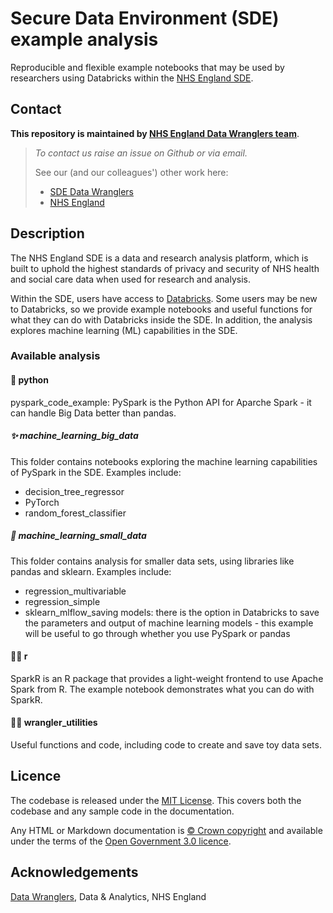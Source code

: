 # Secure Data Environment (SDE) example analysis

Reproducible and flexible example notebooks that may be used by researchers using Databricks within the [NHS England SDE](https://digital.nhs.uk/services/secure-data-environment-service/secure-data-environment).

## Contact
**This repository is maintained by [NHS England Data Wranglers team](england.sdeservice@nhs.net)**.
> _To contact us raise an issue on Github or via email._
> 
> See our (and our colleagues') other work here:
>- [SDE Data Wranglers](https://github.com/orgs/NHSDigital/teams/sde_wranglers/repositories)
>- [NHS England](https://github.com/orgs/NHSDigital/repositories)

## Description

The NHS England SDE is a data and research analysis platform, which is built to uphold the highest standards of privacy and security of NHS health and social care data when used for research and analysis.

Within the SDE, users have access to [Databricks](https://digital.nhs.uk/services/secure-data-environment-service/secure-data-environment/user-guides/using-databricks-in-sde). Some users may be new to Databricks, so we provide example notebooks and useful functions for what they can do with Databricks inside the SDE. In addition, the analysis explores machine learning (ML) capabilities in the SDE.

### Available analysis

#### :snake: python

pyspark_code_example: PySpark is the Python API for Aparche Spark - it can handle Big Data better than pandas.

##### :sparkles: machine_learning_big_data

This folder contains notebooks exploring the machine learning capabilities of PySpark in the SDE. Examples include:
- decision_tree_regressor
- PyTorch
- random_forest_classifier

##### :panda_face: machine_learning_small_data

This folder contains analysis for smaller data sets, using libraries like pandas and sklearn. Examples include:
- regression_multivariable
- regression_simple
- sklearn_mlflow_saving models: there is the option in Databricks to save the parameters and output of machine learning models - this example will be useful to go through whether you use PySpark or pandas

#### :pirate_flag:	r

SparkR is an R package that provides a light-weight frontend to use Apache Spark from R. The example notebook demonstrates what you can do with SparkR.

#### :mechanic: wrangler_utilities

Useful functions and code, including code to create and save toy data sets.

## Licence

The codebase is released under the [MIT License](LICENCE). This covers both the codebase and any sample code in the documentation.

Any HTML or Markdown documentation is [© Crown copyright](https://www.nationalarchives.gov.uk/information-management/re-using-public-sector-information/uk-government-licensing-framework/crown-copyright/) and available under the terms of the [Open Government 3.0 licence](https://www.nationalarchives.gov.uk/doc/open-government-licence/version/3/).

## Acknowledgements

[Data Wranglers](https://github.com/orgs/NHSDigital/teams/sde_wranglers), Data & Analytics, NHS England
